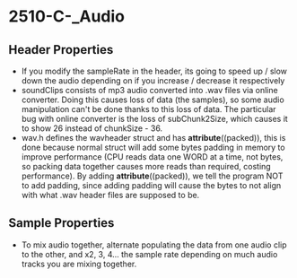# 2510-C-_Audio

## Header Properties
- If you modify the sampleRate in the header, its going to speed up / slow down the audio depending on if you increase / decrease it respectively
- soundClips consists of mp3 audio converted into .wav files via online converter. Doing this causes loss of data (the samples), so some audio manipulation can't be done thanks to this loss of data. The particular bug with online converter is the loss of subChunk2Size, which causes it to show 26 instead of chunkSize - 36.
- wav.h defines the wavheader struct and has __attribute__((packed)), this is done because normal struct will add some bytes padding in memory to improve performance (CPU reads data one WORD at a time, not bytes, so packing data together causes more reads than required, costing performance). By adding __attribute__((packed)), we tell the program NOT to add padding, since adding padding will cause the bytes to not align with what .wav header files are supposed to be.

## Sample Properties
- To mix audio together, alternate populating the data from one audio clip to the other, and x2, 3, 4... the sample rate depending on much audio tracks you are mixing together.